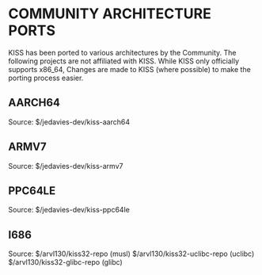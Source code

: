 COMMUNITY ARCHITECTURE PORTS
============================

KISS has been ported to various architectures by the Community. The following
projects are not affiliated with KISS. While KISS only officially supports
x86_64, Changes are made to KISS (where possible) to make the porting process
easier.

AARCH64
-------

Source: $/jedavies-dev/kiss-aarch64

ARMV7
-----

Source: $/jedavies-dev/kiss-armv7

PPC64LE
-------

Source: $/jedavies-dev/kiss-ppc64le

I686
----

Source: $/arvl130/kiss32-repo        (musl)
        $/arvl130/kiss32-uclibc-repo (uclibc)
        $/arvl130/kiss32-glibc-repo  (glibc)

